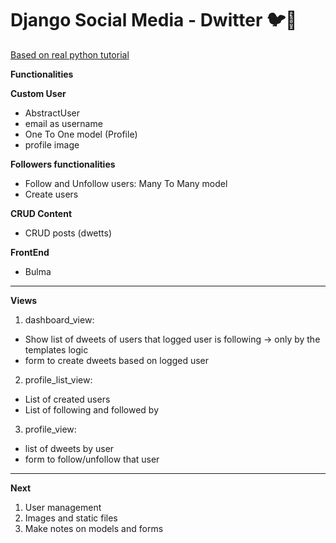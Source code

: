 # Django Social Media -  Dwitter 🐦💩
[Based on real python tutorial](https://realpython.com/django-social-forms-4/)

**Functionalities**

**Custom User**
* AbstractUser
* email as username
* One To One model (Profile)
* profile image

**Followers functionalities**
* Follow and Unfollow users: Many To Many model
* Create users

**CRUD Content**
* CRUD posts (dwetts)

**FrontEnd**
* Bulma
---
**Views**

1. dashboard_view: 
  * Show list of dweets of users that logged user is following -> only by the templates logic
  * form to create dweets based on logged user
  
2. profile_list_view:
  * List of created users
  * List of following and followed by

3. profile_view: 
  * list of dweets by user
  * form to follow/unfollow that user
---

**Next**
1. User management
2. Images and static files
3. Make notes on models and forms